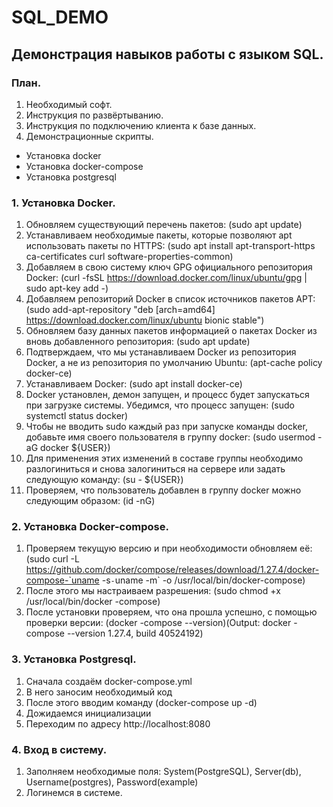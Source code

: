 # SQL_DEMO
## Демонстрация навыков работы с языком SQL.

### План.

1. Необходимый софт.
2. Инструкция по развёртыванию.  
3. Инструкция по подключению клиента к базе данных.
4. Демонстрационные скрипты.

* Установка docker
* Установка docker-compose
* Установка postgresql



### 1. Установка Docker.

1. Обновляем существующий перечень пакетов:
(sudo apt update)
2. Устанавливаем необходимые пакеты, которые позволяют apt использовать пакеты по HTTPS:
(sudo apt install apt-transport-https ca-certificates curl software-properties-common)
3. Добавляем в свою систему ключ GPG официального репозитория Docker:
(curl -fsSL https://download.docker.com/linux/ubuntu/gpg | sudo apt-key add -)
4. Добавляем репозиторий Docker в список источников пакетов APT:
(sudo add-apt-repository "deb [arch=amd64] https://download.docker.com/linux/ubuntu bionic stable")
5. Обновляем базу данных пакетов информацией о пакетах Docker из вновь добавленного репозитория:
(sudo apt update)
6. Подтверждаем, что мы устанавливаем Docker из репозитория Docker, а не из репозитория по умолчанию Ubuntu:
(apt-cache policy docker-ce)
7. Устанавливаем Docker:
(sudo apt install docker-ce)
8. Docker установлен, демон запущен, и процесс будет запускаться при загрузке системы.  Убедимся, что процесс запущен:
(sudo systemctl status docker)
9. Чтобы не вводить sudo каждый раз при запуске команды docker, добавьте имя своего пользователя в группу docker:
(sudo usermod -aG docker ${USER})
10. Для применения этих изменений в составе группы необходимо разлогиниться и снова залогиниться на сервере или задать следующую команду:
(su - ${USER})
11. Проверяем, что пользователь добавлен в группу docker можно следующим образом:
(id -nG)

 
### 2. Установка Docker-compose.

1. Проверяем текущую версию и при необходимости обновляем её:
(sudo curl -L https://github.com/docker/compose/releases/download/1.27.4/docker-compose-`uname -s`-`uname -m` -o /usr/local/bin/docker-compose)
2. После этого мы настраиваем разрешения:
(sudo chmod +x /usr/local/bin/docker -compose)
3. После установки проверяем, что она прошла успешно, с помощью проверки версии:
(docker -compose --version)(Output: docker -compose --version 1.27.4, build 40524192)
        
### 3. Установка Postgresql.

1. Сначала создаём docker-compose.yml
2. В него заносим необходимый код
3. После этого вводим команду
(docker-compose up -d)
4. Дожидаемся инициализации
5. Переходим по адресу http://localhost:8080                                      
        
### 4. Вход в систему.

1. Заполняем необходимые поля: System(PostgreSQL), Server(db), Username(postgres), Password(example)
2. Логинемся в системе.
